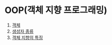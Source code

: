# OOP(객체 지향 프로그래밍)
1. [객체](./ObjectOriented.md)
2. [생성자 종류](./Constructors.md)
3. [객체 지향의 특징](./CharacteristicsOfOOP.md)